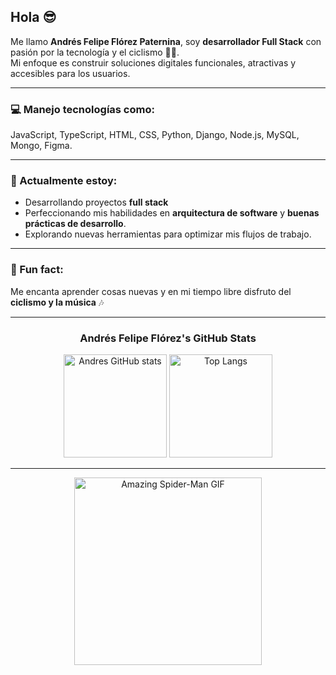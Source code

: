 ## Hola 😎

Me llamo **Andrés Felipe Flórez Paternina**, soy **desarrollador Full Stack** con pasión por la tecnología y el ciclismo 🚴‍♂️.  
Mi enfoque es construir soluciones digitales funcionales, atractivas y accesibles para los usuarios.  

---

### 💻 Manejo tecnologías como:
JavaScript, TypeScript, HTML, CSS, Python, Django, Node.js, MySQL, Mongo, Figma.

---

### 🚀 Actualmente estoy:
- Desarrollando proyectos **full stack**  
- Perfeccionando mis habilidades en **arquitectura de software** y **buenas prácticas de desarrollo**.  
- Explorando nuevas herramientas para optimizar mis flujos de trabajo.  

---

### 🌱 Fun fact:
Me encanta aprender cosas nuevas y en mi tiempo libre disfruto del **ciclismo y la música** 🎶

---

<div align="center">
  
  ### Andrés Felipe Flórez's GitHub Stats  

  <img src="https://github-readme-stats.vercel.app/api?username=andresflorez1234&show_icons=true&theme=midnight-purple" alt="Andres GitHub stats" height="165"/>
  <img src="https://github-readme-stats.vercel.app/api/top-langs/?username=andresflorez1234&layout=compact&theme=midnight-purple" alt="Top Langs" height="165"/>

</div>

---

<p align="center">
  <img src="https://giffiles.alphacoders.com/220/220812.gif" alt="Amazing Spider-Man GIF" width="300">
</p>

